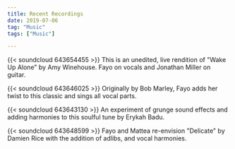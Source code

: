 ```yaml
---
title: Recent Recordings
date: 2019-07-06
tag: "Music"
tags: ["Music"]

---
```


{{< soundcloud 643654455 >}}
This is an unedited, live rendition of "Wake Up Alone" by Amy Winehouse.
Fayo on vocals and Jonathan Miller on guitar.

{{< soundcloud 643646025 >}}
Originally by Bob Marley, Fayo adds her twist to this classic and sings all
vocal parts.

{{< soundcloud 643643130 >}}
An experiment of grunge sound effects and adding harmonies to this soulful tune
by Erykah Badu.

{{< soundcloud 643648599 >}}
Fayo and Mattea re-envision "Delicate" by Damien Rice with the addition of adlibs, and vocal harmonies.
